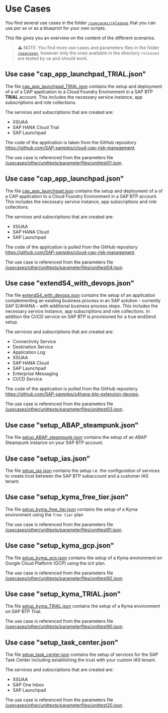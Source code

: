 # Use Cases

You find several use cases in the folder [`/usecases/releases`](../usecases/released) that you can use *per se* or as a blueprint for your own scripts.

This file gives you an overview on the content of the different scenarios.

> ⚠ NOTE: You find more use cases and parameters files in the folder [`/usecases`](../usecases), however only the ones available in the directory `released` are tested by us and should work.

## Use case "cap_app_launchpad_TRIAL.json"

The file [cap_app_launchpad_TRIAL.json](../usecases/released/cap_app_launchpad_TRIAL.json) contains the setup and deployment of a of a CAP application to a Cloud Foundry Environment in a SAP BTP **TRIAL** account. This includes the necessary service instance, app subscriptions and role collections.

The services and subscriptions that are created are:

* XSUAA
* SAP HANA Cloud Trial
* SAP Launchpad

The code of the application is taken from the GitHub repository <https://github.com/SAP-samples/cloud-cap-risk-management>.

The use case is referenced from the parameters file [/usecases/other/unittests/parameterfiles/unittest01.json](../usecases/other/unittests/parameterfiles/unittest01.json).

## Use case "cap_app_launchpad.json"

The file [cap_app_launchpad.json](../usecases/released/cap_app_launchpad.json) contains the setup and deployment of a of a CAP application to a Cloud Foundry Environment in a SAP BTP account. This includes the necessary service instance, app subscriptions and role collections.

The services and subscriptions that are created are:

* XSUAA
* SAP HANA Cloud
* SAP Launchpad

The code of the application is pulled from the GitHub repository <https://github.com/SAP-samples/cloud-cap-risk-management>.

The use case is referenced from the parameters file [/usecases/other/unittests/parameterfiles/unittest04.json](../usecases/other/unittests/parameterfiles/unittest04.json).

## Use case "extendS4_with_devops.json"

The file [extendS4_with_devops.json](../usecases/released/extendS4_with_devops.json) contains the setup of an application complementing an existing business process in an SAP solution - currently SAP S/4HANA - with additional business process steps. This includes the necessary service instance, app subscriptions and role collections. In addition the CI/CD service on SAP BTP is provisioned for a true end2end setup.

The services and subscriptions that are created are:

* Connectivity Service
* Destination Service
* Application Log
* XSUAA
* SAP HANA Cloud
* SAP Launchpad
* Enterprise Messaging
* CI/CD Service

The code of the application is pulled from the GitHub repository <https://github.com/SAP-samples/s4hana-btp-extension-devops>.

The use case is referenced from the parameters file [/usecases/other/unittests/parameterfiles/unittest03.json](../usecases/other/unittests/parameterfiles/unittest03.json).

## Use case "setup_ABAP_steampunk.json"

The file [setup_ABAP_steampunk.json](../usecases/released/setup_ABAP_steampunk.json) contains the setup of an ABAP Steampunk instance on your SAP BTP account.

## Use case "setup_ias.json"

The file [setup_ias.json](../usecases/released/setup_ias.json) contains the setup i.e. the configuration of services to create trust between the SAP BTP subaccount and a customer IAS tenant.

## Use case "setup_kyma_free_tier.json"

The file [setup_kyma_free_tier.json](../usecases/released/setup_kyma_free_tier.json) contains the setup of a Kyma environment using the `free tier` plan

The use case is referenced from the parameters file [/usecases/other/unittests/parameterfiles/unittest91.json](../usecases/other/unittests/parameterfiles/unittest91.json).

## Use case "setup_kyma_gcp.json"

The file [setup_kyma_gcp.json](../usecases/released/setup_kyma_gcp.json) contains the setup of a Kyma environment on Google Cloud Platform (GCP) using the `GCP` plan.

The use case is referenced from the parameters file [/usecases/other/unittests/parameterfiles/unittest92.json](../usecases/other/unittests/parameterfiles/unittest92.json).

## Use case "setup_kyma_TRIAL.json"

The file [setup_kyma_TRIAL.json](../usecases/released/setup_kyma_TRIAL.json) contains the setup of a Kyma environment on SAP BTP Trial.

The use case is referenced from the parameters file [/usecases/other/unittests/parameterfiles/unittest90.json](../usecases/other/unittests/parameterfiles/unittest90.json).

## Use case "setup_task_center.json"

The file [setup_task_center.json](../usecases/released/setup_task_center.json) contains the setup of services for the SAP Task Center including establishing the trust with your custom IAS tenant.

The services and subscriptions that are created are:

* XSUAA
* SAP One Inbox
* SAP Launchpad

The use case is referenced from the parameters file [/usecases/other/unittests/parameterfiles/unittest20.json](../usecases/other/unittests/parameterfiles/unittest20.json).
